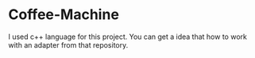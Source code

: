 # Coffee-Machine
I used c++ language for this project. You can get a idea that how to work with an adapter from that repository.
